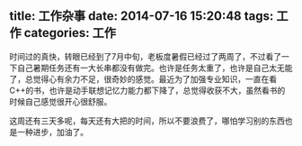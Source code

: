 title: 工作杂事
date: 2014-07-16 15:20:48
tags: 工作
categories: 工作
---
时间过的真快，转眼已经到了7月中旬，老板度暑假已经过了两周了，不过看了一下自己暑期任务还有一大长串都没有做完。也许是任务太重了，也许是自己太无能了，总觉得心有余力不足，很奇妙的感觉。最近为了加强专业知识，一直在看C++的书，也许是动手联想记忆力能力都下降了，总觉得收获不大，虽然看书的时候自己感觉很开心很舒服。

这周还有三天多呢，每天还有大把的时间，所以不要浪费了，哪怕学习别的东西也是一种进步，加油了。
